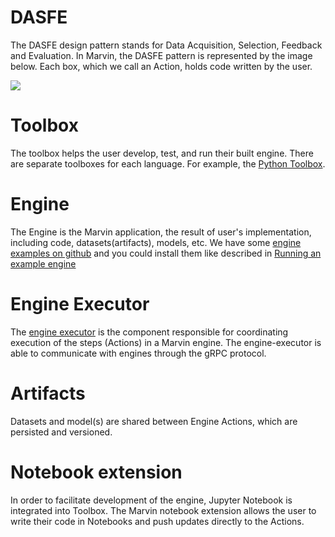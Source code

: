 # DASFE

The DASFE design pattern stands for Data Acquisition, Selection, Feedback and Evaluation.
In Marvin, the DASFE pattern is represented by the image below. Each box, which we call an Action, holds code written by the user.

![](https://raw.githubusercontent.com/marvin-ai/marvin-paper/master/from-exploratory-models-to-productions/fig/marvin-dase.png)

# Toolbox

The toolbox helps the user develop, test, and run their built engine.
There are separate toolboxes for each language. For example, the [Python Toolbox](https://github.com/marvin-ai/marvin-python-toolbox).

# Engine

The Engine is the Marvin application, the result of user's implementation, including code, datasets(artifacts), models, etc. We have some [engine examples on github](https://github.com/marvin-ai/marvin-public-engines) and you could install them like described in [Running an example engine](get_started/engine_examples.md)

# Engine Executor

The [engine executor](https://github.com/marvin-ai/marvin-engine-executor) is the component responsible for coordinating execution of the steps (Actions) in a Marvin engine. The engine-executor is able to communicate with engines through the gRPC protocol.

# Artifacts

Datasets and model(s) are shared between Engine Actions, which are persisted and versioned.

# Notebook extension

In order to facilitate development of the engine, Jupyter Notebook is integrated into Toolbox. The Marvin notebook extension allows the user to write their code in Notebooks and push updates directly to the Actions.
